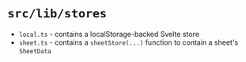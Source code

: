# `src/lib/stores`

- `local.ts` - contains a localStorage-backed Svelte store
- `sheet.ts` - contains a `sheetStore(...)` function to contain a sheet's `SheetData`